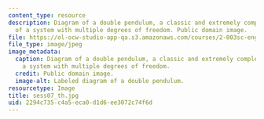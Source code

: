 ```yaml
---
content_type: resource
description: Diagram of a double pendulum, a classic and extremely complex example
  of a system with multiple degrees of freedom. Public domain image.
file: https://ol-ocw-studio-app-qa.s3.amazonaws.com/courses/2-003sc-engineering-dynamics-fall-2011/2294c735c4a5eca0d1d6ee3072c74f6d_sess07_th.jpg
file_type: image/jpeg
image_metadata:
  caption: Diagram of a double pendulum, a classic and extremely complex example of
    a system with multiple degrees of freedom.
  credit: Public domain image.
  image-alt: Labeled diagram of a double pendulum.
resourcetype: Image
title: sess07_th.jpg
uid: 2294c735-c4a5-eca0-d1d6-ee3072c74f6d
---
```

